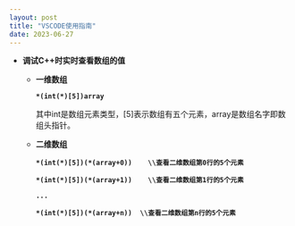 ```yaml
---
layout: post
title: "VSCODE使用指南"
date: 2023-06-27
---
```


* **调试C++时实时查看数组的值**
  * **一维数组**  
  
    **`*(int(*)[5])array`**  

    其中int是数组元素类型，[5]表示数组有五个元素，array是数组名字即数组头指针。&nbsp;  

  * **二维数组**  
  
    **`*(int(*)[5])(*(array+0))    \\查看二维数组第0行的5个元素`**  

    **`*(int(*)[5])(*(array+1))    \\查看二维数组第1行的5个元素`**  

    **`...`**  

    **`*(int(*)[5])(*(array+n))  \\查看二维数组第n行的5个元素`**
